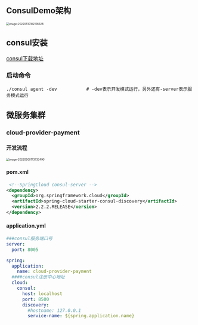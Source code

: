 ## ConsulDemo架构

<img src="https://ldt-typora.oss-cn-shenzhen.aliyuncs.com/img/image-20220510102156326.png" alt="image-20220510102156326" style="zoom:50%;" />





## consul安装

[consul下载地址](https://www.consul.io/downloads)

### 启动命令

```shell
./consul agent -dev           # -dev表示开发模式运行，另外还有-server表示服务模式运行
```





## 微服务集群

### cloud-provider-payment

#### 开发流程

<img src="https://ldt-typora.oss-cn-shenzhen.aliyuncs.com/img/image-20220508173733490.png" alt="image-20220508173733490" style="zoom:50%;" />

#### pom.xml

```xml
 <!--SpringCloud consul-server -->
<dependency>
  <groupId>org.springframework.cloud</groupId>
  <artifactId>spring-cloud-starter-consul-discovery</artifactId>
  <version>2.2.2.RELEASE</version>
</dependency>
```

#### application.yml

```yaml
###consul服务端口号
server:
  port: 8005

spring:
  application:
    name: cloud-provider-payment
  ####consul注册中心地址
  cloud:
    consul:
      host: localhost
      port: 8500
      discovery:
        #hostname: 127.0.0.1
        service-name: ${spring.application.name}
```

